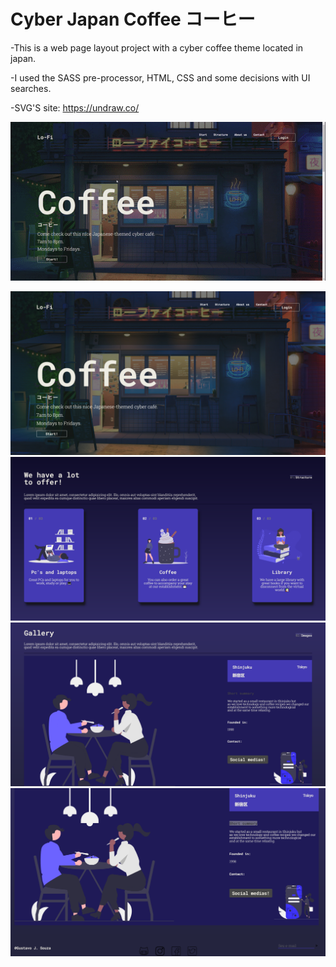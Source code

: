 # Cyber Japan Coffee コーヒー
-This is a web page layout project with a cyber coffee theme located in japan.

-I used the SASS pre-processor, HTML, CSS and some decisions with UI searches.

 -SVG'S site: https://undraw.co/<br>

<img src = "./IMG/coffeegif.gif" title="imggif"></img>

<img src = "./IMG/coffee1.jpg"  title="img1"></img>
<img src = "./IMG/coffee2.jpg"  title="img2"></img>
<img src = "./IMG/coffee3.jpg"  title="img3"></img>
<img src = "./IMG/coffee4.jpg"  title="img4"></img>